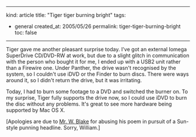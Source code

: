 -----
kind: article
title: "Tiger tiger burning bright"
tags:
- general
created_at: 2005/05/26
permalink: tiger-tiger-burning-bright
toc: false
-----

<p>Tiger gave me another pleasant surprise today. I've got an external Iomega SuperDrive CD/DVD-RW at work, but due to a slight glitch in communication with the person who bought it for me, I ended up with a USB2 unit rather than a Firewire one. Under Panther, the drive wasn't recognised by the system, so I couldn't use iDVD or the Finder to burn discs. There were ways around it, so I didn't return the drive, but it was irritating.</p>

<p>Today, I had to burn some footage to a DVD and switched the burner on. To my surprise, Tiger fully supports the drive now, so I could use iDVD to burn the disc without any problems. It's great to see more hardware being supported by Mac OS X.</p>

<p>[Apologies are due to <a href="http://www.englishverse.com/poems/the_tiger">Mr. W. Blake</a> for abusing his poem in pursuit of a Sun-style punning headline. Sorry, William.]</p>



